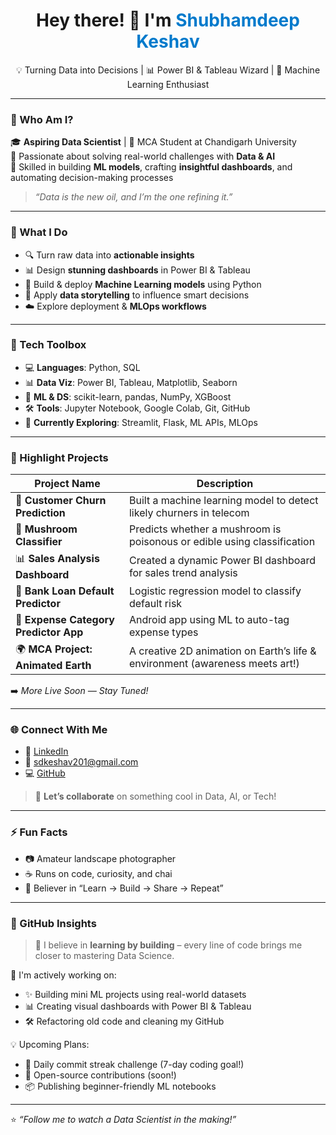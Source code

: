 <h1 align="center">Hey there! 👋 I'm <span style="color:#007acc;">Shubhamdeep Keshav</span></h1>
<p align="center">
  💡 Turning Data into Decisions | 📊 Power BI & Tableau Wizard | 🤖 Machine Learning Enthusiast
</p>


---

### 🚀 Who Am I?

🎓 **Aspiring Data Scientist** | 📍 MCA Student at Chandigarh University  
🧠 Passionate about solving real-world challenges with **Data & AI**  
💼 Skilled in building **ML models**, crafting **insightful dashboards**, and automating decision-making processes  

> _“Data is the new oil, and I’m the one refining it.”_

---

### 🧠 What I Do

- 🔍 Turn raw data into **actionable insights**
- 📊 Design **stunning dashboards** in Power BI & Tableau  
- 🤖 Build & deploy **Machine Learning models** using Python  
- 🔁 Apply **data storytelling** to influence smart decisions  
- ☁️ Explore deployment & **MLOps workflows**  

---

### 🧰 Tech Toolbox

- 💻 **Languages**: Python, SQL  
- 📊 **Data Viz**: Power BI, Tableau, Matplotlib, Seaborn  
- 🧪 **ML & DS**: scikit-learn, pandas, NumPy, XGBoost  
- 🛠 **Tools**: Jupyter Notebook, Google Colab, Git, GitHub  
- 🚀 **Currently Exploring**: Streamlit, Flask, ML APIs, MLOps  

---

### 📌 Highlight Projects

| Project Name | Description |
|--------------|-------------|
| 🧠 **Customer Churn Prediction** | Built a machine learning model to detect likely churners in telecom |
| 🍄 **Mushroom Classifier** | Predicts whether a mushroom is poisonous or edible using classification |
| 📊 **Sales Analysis Dashboard** | Created a dynamic Power BI dashboard for sales trend analysis |
| 🏦 **Bank Loan Default Predictor** | Logistic regression model to classify default risk |
| 🧾 **Expense Category Predictor App** | Android app using ML to auto-tag expense types |
| 🌍 **MCA Project: Animated Earth** | A creative 2D animation on Earth’s life & environment (awareness meets art!) |

➡️ _More Live Soon — Stay Tuned!_

---

### 🌐 Connect With Me

- 🔗 [LinkedIn](https://www.linkedin.com/in/shubhamdeep-keshav-45881a2a9)  
- 💌 sdkeshav201@gmail.com  
- 💻 [GitHub](https://github.com/shubhamdeepkeshav)  

> 💬 **Let’s collaborate** on something cool in Data, AI, or Tech!

---

### ⚡ Fun Facts

- 📷 Amateur landscape photographer  
- ☕ Runs on code, curiosity, and chai  
- 🎯 Believer in “Learn → Build → Share → Repeat”

---

### 🌟 GitHub Insights

> 🧠 I believe in **learning by building** – every line of code brings me closer to mastering Data Science.

🚧 I'm actively working on:
- ✨ Building mini ML projects using real-world datasets
- 📊 Creating visual dashboards with Power BI & Tableau
- 🛠️ Refactoring old code and cleaning my GitHub

💡 Upcoming Plans:
- 🔁 Daily commit streak challenge (7-day coding goal!)
- 🚀 Open-source contributions (soon!)
- 📦 Publishing beginner-friendly ML notebooks



<!-- For future stats, uncomment below -->

<!--
<p align="center">
  <img src="https://github-readme-stats.vercel.app/api?username=shubhamdeepkeshav&show_icons=true&theme=tokyonight" alt="github stats" />
</p>
-->
---

⭐ _“Follow me to watch a Data Scientist in the making!”_
